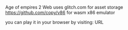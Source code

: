 Age of empires 2 Web uses
glitch.com for asset storage
https://github.com/copy/v86 for wasm x86 emulator

you can play it in your browser by visiting: URL
